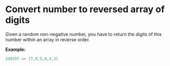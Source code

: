 # Convert number to reversed array of digits

Given a random non-negative number, you have to return the digits of this number within an array in reverse order.

**Example:**

```java
348597 => [7,9,5,8,4,3]
```
